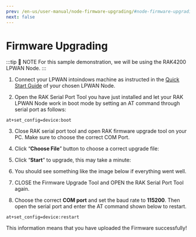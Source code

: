 ```yaml
---
prev: /en-us/user-manual/node-firmware-upgrading/#node-firmware-upgrading
next: false
---
```

# Firmware Upgrading

:::tip 📝 NOTE
For this sample demonstration, we will be using the RAK4200 LPWAN Node.
:::

1. Connect your LPWAN intoindows machine as instructed in the [Quick Start Guide](/en-us/quick-start-guide/) of your chosen LPWAN Node.

2. Open the RAK Serial Port Tool you have just installed and let your RAK LPWAN Node work in boot mode by setting an AT command through serial port as follows: 

```
at+set_config=device:boot
```
<rk-img
  src="/assets/images/user-manual/node-firmware-upgrading/boot-mode.jpg"
  width="75%"
  figure-number="1"
  caption="Entering Boot Mode"
/>

3. Close RAK serial port tool and open RAK firmware upgrade tool on your PC. Make sure to choose the correct COM Port.

<rk-img
  src="/assets/images/user-manual/node-firmware-upgrading/rak-firmware-upgrade-tool.jpg"
  width="75%"
  figure-number="2"
  caption="RAK Firmware Upgrade Tool"
/>

4. Click “**Choose File**” button to choose a correct upgrade file:

<rk-img
  src="/assets/images/user-manual/node-firmware-upgrading/file-choosing.jpg"
  width="75%"
  figure-number="3"
  caption="Choosing the Correct Upgrade file"
/>

5. Click “**Start**” to upgrade, this may take a minute:

<rk-img
  src="/assets/images/user-manual/node-firmware-upgrading/burning-progress.jpg"
  width="75%"
  figure-number="4"
  caption="Firmware Upgrading in Process"
/>

6. You should see something like the image below if everything went well.

<rk-img
  src="/assets/images/user-manual/node-firmware-upgrading/upgrade-successful.jpg"
  width="75%"
  figure-number="5"
  caption="Successfully Upgraded Firmware"
/>

7. CLOSE the Firmware Upgrade Tool and OPEN the RAK Serial Port Tool again.

8. Choose the correct **COM port** and set the baud rate to **115200**. Then open the serial port and enter the AT command shown below to restart.

```
at+set_config=device:restart
```

<rk-img
  src="/assets/images/user-manual/node-firmware-upgrading/restart.jpg"
  width="75%"
  figure-number="6"
  caption="Restarting your Device"
/>

This information means that you have uploaded the Firmware successfully!

